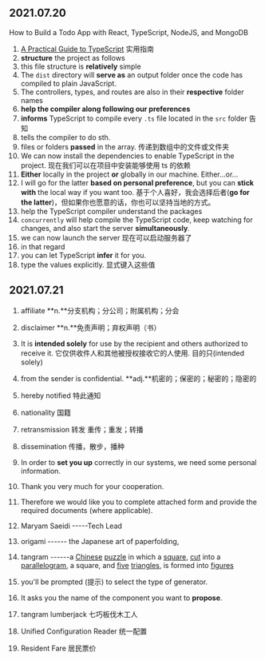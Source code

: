 ## 2021.07.20

How to Build a Todo App with React, TypeScript, NodeJS, and MongoDB

1. [A Practical Guide to TypeScript](https://www.ibrahima-ndaw.com/blog/a-practical-guide-to-typescript/)  实用指南
2. **structure** the project as follows 
3. this file structure is **relatively** simple
4. The `dist` directory will **serve as** an output folder once the code has compiled to plain JavaScript.
5. The controllers, types, and routes are also in their **respective** folder names
6. **help the compiler along following our preferences**
7. **informs** TypeScript to compile every `.ts` file located in the `src` folder 告知
8. tells the compiler to do sth.
9. files or folders **passed** in the array. 传递到数组中的文件或文件夹
10. We can now install the dependencies to enable TypeScript in the project. 现在我们可以在项目中安装能够使用 ts 的依赖
11. **Either** locally in the project **or** globally in our machine.  Either...or...
12. I will go for the latter **based on personal preference**, but you can **stick with** the local way if you want too. 基于个人喜好，我会选择后者(**go for the latter**)，但如果你也愿意的话，你也可以坚持当地的方式。
13. help the TypeScript compiler understand the packages
14. `concurrently` will help compile the TypeScript code, keep watching for changes, and also start the server **simultaneously**. 
15. we can now launch the server 现在可以启动服务器了
16. in that regard
17. you can let TypeScript **infer** it for you.
18. type the values explicitly. 显式键入这些值







## 2021.07.21

1. affiliate   **n.**分支机构；分公司；附属机构；分会 
2. disclaimer **n.**免责声明；弃权声明（书）
3. It is **intended solely** for use by the recipient and others authorized to receive it. 它仅供收件人和其他被授权接收它的人使用. 目的只(intended solely)
4. from the sender is confidential. **adj.**机密的；保密的；秘密的；隐密的
5. hereby notified 特此通知
6. nationality 国籍
7. retransmission 转发 重传；重发；转播
8. dissemination 传播，散步，播种
9. In order to **set you up** correctly in our systems, we need some personal information.
10. Thank you very much for your cooperation. 
11. Therefore we would like you to complete attached form and provide the required documents (where applicable).



1. Maryam Saeidi -----Tech Lead
2. origami ------ the Japanese art of paperfolding,
3. tangram ------a [Chinese](https://www.collinsdictionary.com/zh/dictionary/english/chinese) [puzzle](https://www.collinsdictionary.com/zh/dictionary/english/puzzle) in which a [square](https://www.collinsdictionary.com/zh/dictionary/english/square), [cut](https://www.collinsdictionary.com/zh/dictionary/english/cut) into a [parallelogram](https://www.collinsdictionary.com/zh/dictionary/english/parallelogram), a square, and [five](https://www.collinsdictionary.com/zh/dictionary/english/five) [triangles](https://www.collinsdictionary.com/zh/dictionary/english/triangle), is formed into [figures](https://www.collinsdictionary.com/zh/dictionary/english/figure)
4. you'll be prompted (提示) to select the type of generator.
5. It asks you the name of the component you want to **propose**.
6. tangram lumberjack 七巧板伐木工人
7. Unified Configuration Reader 统一配置
8. Resident Fare 居民票价
